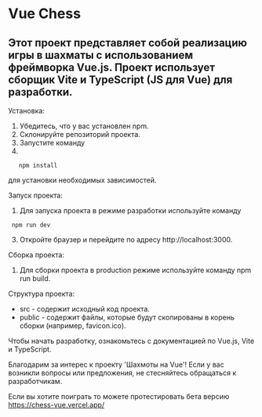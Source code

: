 #  Vue Chess
## Этот проект представляет собой реализацию игры в шахматы с использованием фреймворка Vue.js. Проект использует сборщик Vite и TypeScript (JS для Vue) для разработки.

Установка:
1. Убедитесь, что у вас установлен npm.
2. Склонируйте репозиторий проекта.
3. Запустите команду
4.
```
   npm install
```
для установки необходимых зависимостей.

Запуск проекта:
1. Для запуска проекта в режиме разработки используйте команду
```
 npm run dev
```
3. Откройте браузер и перейдите по адресу http://localhost:3000.

Сборка проекта:
1. Для сборки проекта в production режиме используйте команду npm run build.

Структура проекта:
- src - содержит исходный код проекта.
- public - содержит файлы, которые будут скопированы в корень сборки (например, favicon.ico).

Чтобы начать разработку, ознакомьтесь с документацией по Vue.js, Vite и TypeScript.

Благодарим за интерес к проекту 'Шахмоты на Vue'! Если у вас возникли вопросы или предложения, не стесняйтесь обращаться к разработчикам.

Если вы хотите поиграть то можете протестировать бета версию https://chess-vue.vercel.app/

